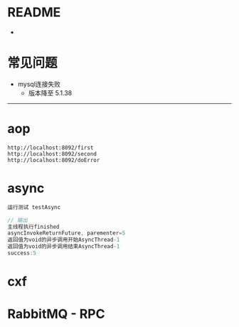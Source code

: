 # README

- 

# 常见问题

- mysql连接失败
    - 版本降至 5.1.38

---

# aop

```
http://localhost:8092/first
http://localhost:8092/second
http://localhost:8092/doError
```

# async

```jsx
运行测试 testAsync

// 输出
主线程执行finished
asyncInvokeReturnFuture, parementer=5
返回值为void的异步调用开始AsyncThread-1
返回值为void的异步调用结束AsyncThread-1
success:5
```

# cxf

# RabbitMQ - RPC


